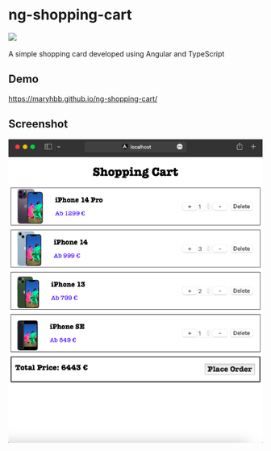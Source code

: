# ng-shopping-cart

![](https://github.com/maryhbb/ng-shopping-cart/actions/workflows/workflow.yml/badge.svg)

A simple shopping card developed using Angular and TypeScript

## Demo

https://maryhbb.github.io/ng-shopping-cart/

## Screenshot

![](src/assets/images/ax.png)

